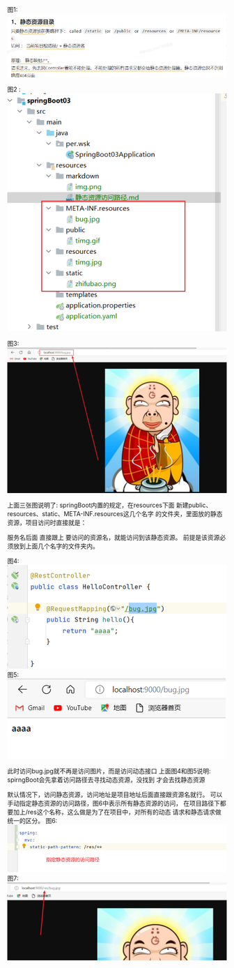 图1:
![img.png](img.png)

图2 :
![img_1.png](img_1.png)


图3:
![img_2.png](img_2.png)


上面三张图说明了: springBoot内置的规定，在resources下面
新建public、resources、static、META-INF.resources这几个名字
的文件夹，里面放的静态资源，项目访问时直接就是：

服务名后面 直接跟上 要访问的资源名，就能访问到该静态资源。
前提是该资源必须放到上面几个名字的文件夹内。



图4:
![img_3.png](img_3.png)
图5:
![img_4.png](img_4.png)

此时访问bug.jpg就不再是访问图片，而是访问动态接口
上面图4和图5说明: spirngBoot会先拿着访问路径去寻找动态资源，没找到
才会去找静态资源


默认情况下，访问静态资源，访问地址是项目地址后面直接跟资源名就行。
可以手动指定静态资源的访问路径，图6中表示所有静态资源的访问，
在项目路径下都要加上/res这个名称，这么做是为了在项目中，对所有的动态
请求和静态请求做统一的区分。
图6:
![img_5.png](img_5.png)
图7:
![img_6.png](img_6.png)
